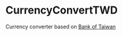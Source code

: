 # CurrencyConvertTWD
Currency converter based on [Bank of Taiwan](http://rate.bot.com.tw/xrt?Lang=zh-TW) 
